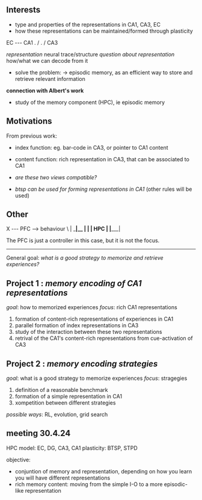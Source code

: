 
## Interests
- type and properties of the representations in CA1, CA3, EC
- how these representations can be maintained/formed through plasticity

EC --- CA1
 .     /
  .   /
   CA3

*representation* neural trace/structure
*question about representation* how/what we can decode from it

- solve the problem:
    -> episodic memory, as an efficient way to store and retrieve relevant information

**connection with Albert's work**
- study of the memory component (HPC), ie episodic memory


## Motivations

From previous work:
- index function: eg. bar-code in CA3, or pointer to CA1 content
- content function: rich representation in CA3, that can be associated to CA1

- *are these two views compatible?*
- *btsp can be used for forming representations in CA1* (other rules will be used)


## Other

X --- PFC --> behaviour
 \      |
  \_____|__
   |       |
   |  HPC  |
   |_______|

The PFC is just a controller in this case, but it is not the focus.


---

General goal: 
*what is a good strategy to memorize and retrieve experiences?*


## Project 1 : *memory encoding of CA1 representations*
*goal*: how to memorized experiences
*focus*: rich CA1 representations 

1. formation of content-rich representations of experiences in CA1
2. parallel formation of index representations in CA3
3. study of the interaction between these two representations
4. retrival of the CA1's content-rich representations from cue-activation of CA3


## Project 2 : *memory encoding strategies*
*goal*: what is a good strategy to memorize experiences
*focus*: stragegies

1. definition of a reasonable benchmark
2. formation of a simple representation in CA1
3. xompetition between different strategies

*possible ways*: RL, evolution, grid search


## meeting 30.4.24

HPC model: EC, DG, CA3, CA1
plasticity: BTSP, STPD

objective:
- conjuntion of memory and representation, depending on how you learn you will have different representations
- rich memory content: moving from the simple I-O to a more episodic-like representation


